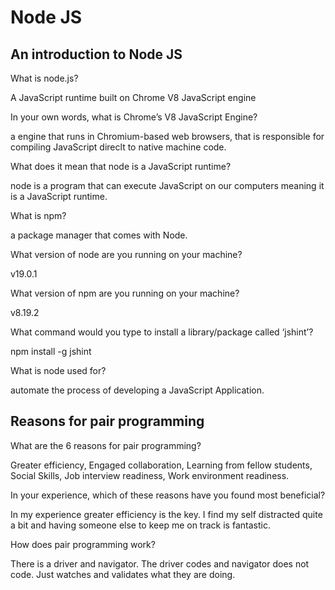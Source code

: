 # Node JS

## An introduction to Node JS

What is node.js?

A JavaScript runtime built on Chrome V8 JavaScript engine

In your own words, what is Chrome’s V8 JavaScript Engine?

a engine that runs in Chromium-based web browsers, that is responsible for compiling JavaScript direclt to native machine code.

What does it mean that node is a JavaScript runtime?

node is a program that can execute JavaScript on our computers meaning it is a JavaScript runtime.

What is npm?

a package manager that comes with Node.

What version of node are you running on your machine?

v19.0.1

What version of npm are you running on your machine?

v8.19.2

What command would you type to install a library/package called ‘jshint’?

npm install -g jshint

What is node used for?

automate the process of developing a JavaScript Application.

## Reasons for pair programming

What are the 6 reasons for pair programming?

Greater efficiency, Engaged collaboration, Learning from fellow students, Social Skills, Job interview readiness, Work environment readiness.

In your experience, which of these reasons have you found most beneficial?

In my experience greater efficiency is the key. I find my self distracted quite a bit and having someone else to keep me on track is fantastic.

How does pair programming work?

There is a driver and navigator. The driver codes and navigator does not code. Just watches and validates what they are doing.
